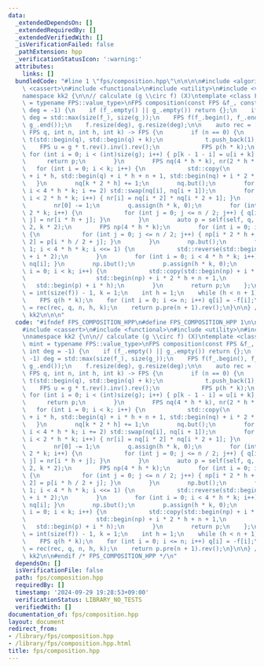 ```yaml
---
data:
  _extendedDependsOn: []
  _extendedRequiredBy: []
  _extendedVerifiedWith: []
  _isVerificationFailed: false
  _pathExtension: hpp
  _verificationStatusIcon: ':warning:'
  attributes:
    links: []
  bundledCode: "#line 1 \"fps/composition.hpp\"\n\n\n\n#include <algorithm>\n#include\
    \ <cassert>\n#include <functional>\n#include <utility>\n#include <vector>\n\n\
    namespace kk2 {\n\n// calculate (g \\circ f) (X)\ntemplate <class FPS, class mint\
    \ = typename FPS::value_type>\nFPS composition(const FPS &f_, const FPS &g_, int\
    \ deg = -1) {\n    if (f_.empty() || g_.empty()) return {};\n    if (deg == -1)\
    \ deg = std::max(size(f_), size(g_));\n    FPS f(f_.begin(), f_.end()), g(g_.begin(),\
    \ g_.end());\n    f.resize(deg), g.resize(deg);\n\n    auto rec = [&](auto self,\
    \ FPS q, int n, int h, int k) -> FPS {\n        if (n == 0) {\n            FPS\
    \ t(std::begin(q), std::begin(q) + k);\n            t.push_back(1);\n        \
    \    FPS u = g * t.rev().inv().rev();\n            FPS p(h * k);\n           \
    \ for (int i = 0; i < (int)size(g); i++) { p[k - 1 - i] = u[i + k]; }\n      \
    \      return p;\n        }\n        FPS nq(4 * h * k), nr(2 * h * k);\n     \
    \   for (int i = 0; i < k; i++) {\n            std::copy(\n                std::begin(q)\
    \ + i * h, std::begin(q) + i * h + n + 1, std::begin(nq) + i * 2 * h);\n     \
    \   }\n        nq[k * 2 * h] += 1;\n        nq.but();\n        for (int i = 0;\
    \ i < 4 * h * k; i += 2) std::swap(nq[i], nq[i + 1]);\n        for (int i = 0;\
    \ i < 2 * h * k; i++) { nr[i] = nq[i * 2] * nq[i * 2 + 1]; }\n        nr.ibut();\n\
    \        nr[0] -= 1;\n        q.assign(h * k, 0);\n        for (int i = 0; i <\
    \ 2 * k; i++) {\n            for (int j = 0; j <= n / 2; j++) { q[i * h / 2 +\
    \ j] = nr[i * h + j]; }\n        }\n        auto p = self(self, q, n / 2, h /\
    \ 2, k * 2);\n        FPS np(4 * h * k);\n        for (int i = 0; i < 2 * k; i++)\
    \ {\n            for (int j = 0; j <= n / 2; j++) { np[i * 2 * h + j * 2 + n %\
    \ 2] = p[i * h / 2 + j]; }\n        }\n        np.but();\n        for (int i =\
    \ 1; i < 4 * h * k; i <<= 1) {\n            std::reverse(std::begin(nq) + i, std::begin(nq)\
    \ + i * 2);\n        }\n        for (int i = 0; i < 4 * h * k; i++) { np[i] *=\
    \ nq[i]; }\n        np.ibut();\n        p.assign(h * k, 0);\n        for (int\
    \ i = 0; i < k; i++) {\n            std::copy(std::begin(np) + i * 2 * h,\n  \
    \                    std::begin(np) + i * 2 * h + n + 1,\n                   \
    \   std::begin(p) + i * h);\n        }\n        return p;\n    };\n\n    int n\
    \ = int(size(f)) - 1, k = 1;\n    int h = 1;\n    while (h < n + 1) h <<= 1;\n\
    \    FPS q(h * k);\n    for (int i = 0; i <= n; i++) q[i] = -f[i];\n    FPS p\
    \ = rec(rec, q, n, h, k);\n    return p.pre(n + 1).rev();\n}\n\n} // namespace\
    \ kk2\n\n\n"
  code: "#ifndef FPS_COMPOSITION_HPP\n#define FPS_COMPOSITION_HPP 1\n\n#include <algorithm>\n\
    #include <cassert>\n#include <functional>\n#include <utility>\n#include <vector>\n\
    \nnamespace kk2 {\n\n// calculate (g \\circ f) (X)\ntemplate <class FPS, class\
    \ mint = typename FPS::value_type>\nFPS composition(const FPS &f_, const FPS &g_,\
    \ int deg = -1) {\n    if (f_.empty() || g_.empty()) return {};\n    if (deg ==\
    \ -1) deg = std::max(size(f_), size(g_));\n    FPS f(f_.begin(), f_.end()), g(g_.begin(),\
    \ g_.end());\n    f.resize(deg), g.resize(deg);\n\n    auto rec = [&](auto self,\
    \ FPS q, int n, int h, int k) -> FPS {\n        if (n == 0) {\n            FPS\
    \ t(std::begin(q), std::begin(q) + k);\n            t.push_back(1);\n        \
    \    FPS u = g * t.rev().inv().rev();\n            FPS p(h * k);\n           \
    \ for (int i = 0; i < (int)size(g); i++) { p[k - 1 - i] = u[i + k]; }\n      \
    \      return p;\n        }\n        FPS nq(4 * h * k), nr(2 * h * k);\n     \
    \   for (int i = 0; i < k; i++) {\n            std::copy(\n                std::begin(q)\
    \ + i * h, std::begin(q) + i * h + n + 1, std::begin(nq) + i * 2 * h);\n     \
    \   }\n        nq[k * 2 * h] += 1;\n        nq.but();\n        for (int i = 0;\
    \ i < 4 * h * k; i += 2) std::swap(nq[i], nq[i + 1]);\n        for (int i = 0;\
    \ i < 2 * h * k; i++) { nr[i] = nq[i * 2] * nq[i * 2 + 1]; }\n        nr.ibut();\n\
    \        nr[0] -= 1;\n        q.assign(h * k, 0);\n        for (int i = 0; i <\
    \ 2 * k; i++) {\n            for (int j = 0; j <= n / 2; j++) { q[i * h / 2 +\
    \ j] = nr[i * h + j]; }\n        }\n        auto p = self(self, q, n / 2, h /\
    \ 2, k * 2);\n        FPS np(4 * h * k);\n        for (int i = 0; i < 2 * k; i++)\
    \ {\n            for (int j = 0; j <= n / 2; j++) { np[i * 2 * h + j * 2 + n %\
    \ 2] = p[i * h / 2 + j]; }\n        }\n        np.but();\n        for (int i =\
    \ 1; i < 4 * h * k; i <<= 1) {\n            std::reverse(std::begin(nq) + i, std::begin(nq)\
    \ + i * 2);\n        }\n        for (int i = 0; i < 4 * h * k; i++) { np[i] *=\
    \ nq[i]; }\n        np.ibut();\n        p.assign(h * k, 0);\n        for (int\
    \ i = 0; i < k; i++) {\n            std::copy(std::begin(np) + i * 2 * h,\n  \
    \                    std::begin(np) + i * 2 * h + n + 1,\n                   \
    \   std::begin(p) + i * h);\n        }\n        return p;\n    };\n\n    int n\
    \ = int(size(f)) - 1, k = 1;\n    int h = 1;\n    while (h < n + 1) h <<= 1;\n\
    \    FPS q(h * k);\n    for (int i = 0; i <= n; i++) q[i] = -f[i];\n    FPS p\
    \ = rec(rec, q, n, h, k);\n    return p.pre(n + 1).rev();\n}\n\n} // namespace\
    \ kk2\n\n#endif /* FPS_COMPOSITION_HPP */\n"
  dependsOn: []
  isVerificationFile: false
  path: fps/composition.hpp
  requiredBy: []
  timestamp: '2024-09-29 19:28:53+09:00'
  verificationStatus: LIBRARY_NO_TESTS
  verifiedWith: []
documentation_of: fps/composition.hpp
layout: document
redirect_from:
- /library/fps/composition.hpp
- /library/fps/composition.hpp.html
title: fps/composition.hpp
---
```

